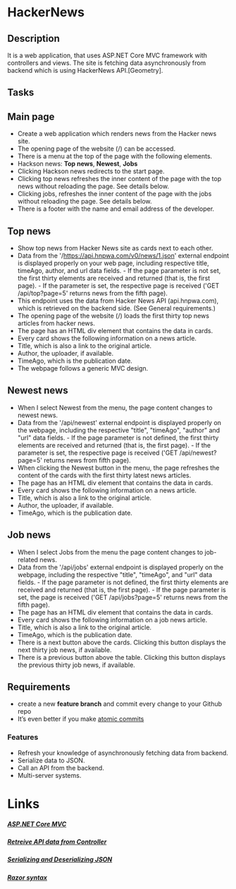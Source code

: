 # HackerNews

## Description
It is a web application, that uses ASP.NET Core MVC framework with controllers and views. 
The site is fetching data asynchronously from backend which is using HackerNews API.[Geometry].

## Tasks

## Main page

- Create a web application which renders news from the Hacker news site.
- The opening page of the website (/) can be accessed.
- There is a menu at the top of the page with the following elements.
- Hackson news: **Top news**, **Newest**, **Jobs**
- Clicking Hackson news redirects to the start page.
- Clicking top news refreshes the inner content of the page with the top news without reloading the page. See details below.
- Clicking jobs, refreshes the inner content of the page with the jobs without reloading the page. See details below.
- There is a footer with the name and email address of the developer.



## Top news

- Show top news from Hacker News site as cards next to each other.
- Data from the '/https://api.hnpwa.com/v0/news/1.json' external endpoint is displayed properly on your web page, including respective title, timeAgo, author, and url data fields. - If the page parameter is not set, the first thirty elements are received and returned (that is, the first page). - If the parameter is set, the respective page is received ('GET /api/top?page=5' returns news from the fifth page).
- This endpoint uses the data from Hacker News API (api.hnpwa.com), which is retrieved on the backend side. (See General requirements.)
- The opening page of the website (/) loads the first thirty top news articles from hacker news.
- The page has an HTML div element that contains the data in cards.
- Every card shows the following information on a news article.
- Title, which is also a link to the original article.
- Author, the uploader, if available.
- TimeAgo, which is the publication date.
- The webpage follows a generic MVC design.



## Newest news

- When I select Newest from the menu, the page content changes to newest news.
- Data from the '/api/newest' external endpoint is displayed properly on the webpage, including the respective "title", "timeAgo", "author" and "url" data fields. - If the page parameter is not defined, the first thirty elements are received and returned (that is, the first page). - If the parameter is set, the respective page is received ('GET /api/newest?page=5' returns news from fifth page).
- When clicking the Newest button in the menu, the page refreshes the content of the cards with the first thirty latest news articles.
- The page has an HTML div element that contains the data in cards.
- Every card shows the following information on a news article.
- Title, which is also a link to the original article.
- Author, the uploader, if available.
- TimeAgo, which is the publication date.



## Job news

- When I select Jobs from the menu the page content changes to job-related news.
- Data from the '/api/jobs' external endpoint is displayed properly on the webpage, including the respective "title", "timeAgo", and "url" data fields. - If the page parameter is not defined, the first thirty elements are received and returned (that is, the first page). - If the page parameter is set, the page is received ('GET /api/jobs?page=5' returns news from the fifth page).
- The page has an HTML div element that contains the data in cards.
- Every card shows the following information on a job news article.
- Title, which is also a link to the original article.
- TimeAgo, which is the publication date.
- There is a next button above the cards. Clicking this button displays the next thirty job news, if available.
- There is a previous button above the table. Clicking this button displays the previous thirty job news, if available.


## Requirements

- create a new **feature branch** and commit every change to your Github repo
- It’s even better if you make [atomic commits](https://en.wikipedia.org/wiki/Atomic_commit)


### Features
- Refresh your knowledge of asynchronously fetching data from backend.
- Serialize data to JSON.
- Call an API from the backend.
- Multi-server systems.


# Links
##### [ASP.NET Core MVC](https://docs.microsoft.com/en-us/aspnet/core/tutorials/first-mvc-app/start-mvc?view=aspnetcore-3.1&tabs=visual-studio)
##### [Retreive API data from Controller](https://stackoverflow.com/questions/29699884/calling-web-api-from-mvc-controller)
##### [Serializing and Deserializing JSON](https://www.newtonsoft.com/json/help/html/SerializingJSON.htm)
##### [Razor syntax](https://docs.microsoft.com/en-us/aspnet/core/mvc/views/razor?view=aspnetcore-3.1)
